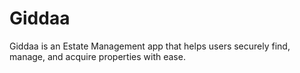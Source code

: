 # Giddaa
Giddaa is an Estate Management app that helps users securely find, manage, and acquire properties with ease.
